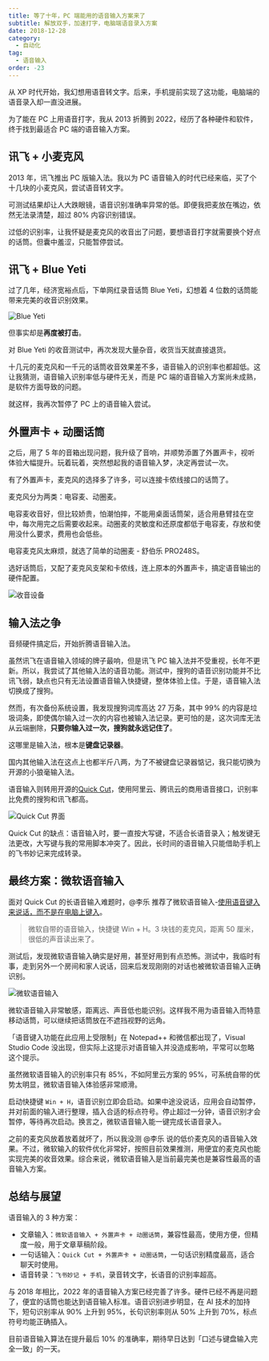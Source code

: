 ```yaml
---
title: 等了十年，PC 端能用的语音输入方案来了
subtitle: 解放双手，加速打字，电脑端语音录入方案
date: 2018-12-28
category:
  - 自动化
tag:
  - 语音输入
order: -23
---
```


从 XP 时代开始，我幻想用语音转文字。后来，手机提前实现了这功能，电脑端的语音录入却一直没进展。

为了能在 PC 上用语音打字，我从 2013 折腾到 2022，经历了各种硬件和软件，终于找到最适合 PC 端的语音输入方案。

## 讯飞 + 小麦克风

2013 年，讯飞推出 PC 版输入法。我以为 PC 语音输入的时代已经来临，买了个十几块的小麦克风，尝试语音转文字。

可测试结果却让人大跌眼镜，语音识别准确率异常的低。即便我把麦放在嘴边，依然无法录清楚，超过 80% 内容识别错误。

过低的识别率，让我怀疑是麦克风的收音出了问题，要想语音打字就需要换个好点的话筒。但囊中羞涩，只能暂停尝试。

## 讯飞 + Blue Yeti

过了几年，经济宽裕点后，下单网红录音话筒 Blue Yeti，幻想着 4 位数的话筒能带来完美的收音识别效果。

![Blue Yeti](http://tc.seoipo.com/20181228052211.png?imageMogr2/thumbnail/!60p)

但事实却是**再度被打击**。

对 Blue Yeti 的收音测试中，再次发现大量杂音，收货当天就直接退货。

十几元的麦克风和一千元的话筒收音效果差不多，语音输入的识别率也都超低。这让我猜测，语音输入识别率低与硬件无关，而是 PC 端的语音输入方案尚未成熟，是软件方面导致的问题。

就这样，我再次暂停了 PC 上的语音输入尝试。

## 外置声卡 + 动圈话筒

之后，用了 5 年的音箱出现问题，我升级了音响，并顺势添置了外置声卡，视听体验大幅提升。玩着玩着，突然想起我的语音输入梦，决定再尝试一次。

有了外置声卡，麦克风的选择多了许多，可以连接卡侬线接口的话筒了。

麦克风分为两类：电容麦、动圈麦。

电容麦收音好，但比较娇贵，怕潮怕摔，不能用桌面话筒架，适合用悬臂挂在空中，每次用完之后需要收起来。动圈麦的灵敏度和还原度都低于电容麦，存放和使用没什么要求，费用也会低些。

电容麦克风太麻烦，就选了简单的动圈麦 - 舒伯乐 PRO248S。

选好话筒后，又配了麦克风支架和卡侬线，连上原本的外置声卡，搞定语音输出的硬件配置。

![收音设备](http://tc.seoipo.com/2022-05-25-18-02-54.jpg?imageMogr2/thumbnail/!15p)

## 输入法之争

音频硬件搞定后，开始折腾语音输入法。

虽然讯飞在语音输入领域的牌子最响，但是讯飞 PC 输入法并不受重视，长年不更新。所以，我尝试了其他输入法的语音功能。测试中，搜狗的语音识别功能并不比讯飞弱，缺点也只有无法设置语音输入快捷键，整体体验上佳。于是，语音输入法切换成了搜狗。

然而，有次备份系统设置，我发现搜狗词库高达 27 万条，其中 99% 的内容是垃圾词条，即使偶尔输入过一次的内容也被输入法记录。更可怕的是，这次词库无法从云端删除，**只要你输入过一次，搜狗就永远记住了**。

这哪里是输入法，根本是**键盘记录器**。

国内其他输入法在这点上也都半斤八两，为了不被键盘记录器惦记，我只能切换为开源的小狼毫输入法。

语音输入则转用开源的[Quick Cut](https://github.com/HaujetZhao/QuickCut)，使用阿里云、腾讯云的商用语音接口，识别率比免费的搜狗和讯飞都高。

![Quick Cut 界面](http://tc.seoipo.com/2022-05-25-18-08-06.png?imageMogr2/thumbnail/!60p)

Quick Cut 的缺点：语音输入时，要一直按大写键，不适合长语音录入；触发键无法更改，大写键与我的常用脚本冲突了。因此，长时间的语音输入只能借助手机上的飞书妙记来完成转录。

## 最终方案：微软语音输入

面对 Quick Cut 的长语音输入难题时，@李乐 推荐了微软语音输入-[使用语音键入来说话，而不是在电脑上键入](https://support.microsoft.com/zh-cn/windows/%E4%BD%BF%E7%94%A8%E8%AF%AD%E9%9F%B3%E9%94%AE%E5%85%A5%E6%9D%A5%E8%AF%B4%E8%AF%9D-%E8%80%8C%E4%B8%8D%E6%98%AF%E5%9C%A8%E7%94%B5%E8%84%91%E4%B8%8A%E9%94%AE%E5%85%A5-fec94565-c4bd-329d-e59a-af033fa5689f)。

> 微软自带的语音输入，快捷键 Win + H。3 块钱的麦克风，距离 50 厘米，很低的声音读出来了。

测试后，发现微软语音输入确实是好用，甚至好用到有点恐怖。测试中，我临时有事，走到另外一个房间和家人说话，回来后发现刚刚的对话也被微软语音输入正确识别。

![微软语音输入](http://tc.seoipo.com/2022-05-25-18-13-17.png)

微软语音输入非常敏感，距离远、声音低也能识别。这样我不用为语音输入而特意移动话筒，可以继续把话筒放在不遮挡视野的远角。

「语音键入功能在此应用上受限制」在 Notepad++ 和微信都出现了，Visual Studio Code 没出现，但实际上这提示对语音输入并没造成影响，平常可以忽略这个提示。

虽然微软语音输入的识别率只有 85%，不如阿里云方案的 95%，可系统自带的优势太明显，微软语音输入体验感非常顺滑。

启动快捷键 `Win + H`，语音识别立即会启动。如果中途没说话，应用会自动暂停，并对前面的输入进行整理，插入合适的标点符号。停止超过一分钟，语音识别才会暂停，等待再次启动。换言之，微软语音输入能一键完成长语音录入。

之前的麦克风放着放着就坏了，所以我没测 @李乐 说的低价麦克风的语音输入效果。不过，微软输入的软件优化非常好，按照目前效果推测，用便宜的麦克风也能实现完美的收音效果。综合来说，微软语音输入是当前最完美也是兼容性最高的语音输入方案。

## 总结与展望

语音输入的 3 种方案：

- 文章输入：`微软语音输入 + 外置声卡 + 动圈话筒`，兼容性最高，使用方便，但精度一般，用于文章草稿阶段。
- 一句话输入：`Quick Cut + 外置声卡 + 动圈话筒`，一句话识别精度最高，适合聊天时使用。
- 语音转录：`飞书妙记 + 手机`，录音转文字，长语音的识别率超高。

与 2018 年相比，2022 年的语音输入方案已经完善了许多。硬件已经不再是问题了，便宜的话筒也能达到语音输入标准。语音识别进步明显，在 AI 技术的加持下，短句识别率从 90% 上升到 95%，长句识别率则从 50% 上升到 70%，标点符号均能正确插入。

目前语音输入算法在提升最后 10% 的准确率，期待早日达到「口述与键盘输入完全一致」的一天。
